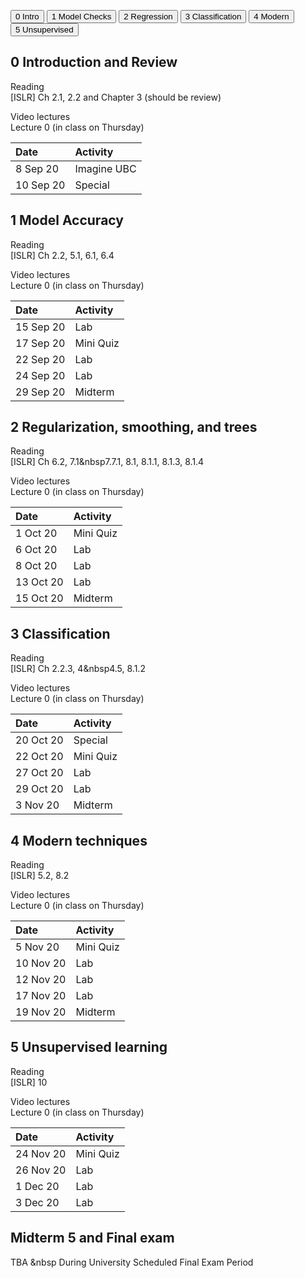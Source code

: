 <button type="button" class="btn btn-primary">0 Intro</button>
<button type="button" class="btn btn-primary">1 Model Checks</button>
<button type="button" class="btn btn-primary">2 Regression</button>
<button type="button" class="btn btn-primary">3 Classification</button>
<button type="button" class="btn btn-primary">4 Modern</button>
<button type="button" class="btn btn-primary">5 Unsupervised</button>

0 Introduction and Review
-------------------------

Reading  
\[ISLR\] Ch 2.1, 2.2 and Chapter 3 (should be review)

Video lectures  
Lecture 0 (in class on Thursday)

<table>
<thead>
<tr class="header">
<th style="text-align: left;">Date</th>
<th style="text-align: left;">Activity</th>
</tr>
</thead>
<tbody>
<tr class="odd">
<td style="text-align: left;">8 Sep 20</td>
<td style="text-align: left;">Imagine UBC</td>
</tr>
<tr class="even">
<td style="text-align: left;">10 Sep 20</td>
<td style="text-align: left;">Special</td>
</tr>
</tbody>
</table>

1 Model Accuracy
----------------

Reading  
\[ISLR\] Ch 2.2, 5.1, 6.1, 6.4

Video lectures  
Lecture 0 (in class on Thursday)

<table>
<thead>
<tr class="header">
<th style="text-align: left;">Date</th>
<th style="text-align: left;">Activity</th>
</tr>
</thead>
<tbody>
<tr class="odd">
<td style="text-align: left;">15 Sep 20</td>
<td style="text-align: left;">Lab</td>
</tr>
<tr class="even">
<td style="text-align: left;">17 Sep 20</td>
<td style="text-align: left;">Mini Quiz</td>
</tr>
<tr class="odd">
<td style="text-align: left;">22 Sep 20</td>
<td style="text-align: left;">Lab</td>
</tr>
<tr class="even">
<td style="text-align: left;">24 Sep 20</td>
<td style="text-align: left;">Lab</td>
</tr>
<tr class="odd">
<td style="text-align: left;">29 Sep 20</td>
<td style="text-align: left;">Midterm</td>
</tr>
</tbody>
</table>

2 Regularization, smoothing, and trees
--------------------------------------

Reading  
\[ISLR\] Ch 6.2, 7.1&nbsp7.7.1, 8.1, 8.1.1, 8.1.3, 8.1.4

Video lectures  
Lecture 0 (in class on Thursday)

<table>
<thead>
<tr class="header">
<th style="text-align: left;">Date</th>
<th style="text-align: left;">Activity</th>
</tr>
</thead>
<tbody>
<tr class="odd">
<td style="text-align: left;">1 Oct 20</td>
<td style="text-align: left;">Mini Quiz</td>
</tr>
<tr class="even">
<td style="text-align: left;">6 Oct 20</td>
<td style="text-align: left;">Lab</td>
</tr>
<tr class="odd">
<td style="text-align: left;">8 Oct 20</td>
<td style="text-align: left;">Lab</td>
</tr>
<tr class="even">
<td style="text-align: left;">13 Oct 20</td>
<td style="text-align: left;">Lab</td>
</tr>
<tr class="odd">
<td style="text-align: left;">15 Oct 20</td>
<td style="text-align: left;">Midterm</td>
</tr>
</tbody>
</table>

3 Classification
----------------

Reading  
\[ISLR\] Ch 2.2.3, 4&nbsp4.5, 8.1.2

Video lectures  
Lecture 0 (in class on Thursday)

<table>
<thead>
<tr class="header">
<th style="text-align: left;">Date</th>
<th style="text-align: left;">Activity</th>
</tr>
</thead>
<tbody>
<tr class="odd">
<td style="text-align: left;">20 Oct 20</td>
<td style="text-align: left;">Special</td>
</tr>
<tr class="even">
<td style="text-align: left;">22 Oct 20</td>
<td style="text-align: left;">Mini Quiz</td>
</tr>
<tr class="odd">
<td style="text-align: left;">27 Oct 20</td>
<td style="text-align: left;">Lab</td>
</tr>
<tr class="even">
<td style="text-align: left;">29 Oct 20</td>
<td style="text-align: left;">Lab</td>
</tr>
<tr class="odd">
<td style="text-align: left;">3 Nov 20</td>
<td style="text-align: left;">Midterm</td>
</tr>
</tbody>
</table>

4 Modern techniques
-------------------

Reading  
\[ISLR\] 5.2, 8.2

Video lectures  
Lecture 0 (in class on Thursday)

<table>
<thead>
<tr class="header">
<th style="text-align: left;">Date</th>
<th style="text-align: left;">Activity</th>
</tr>
</thead>
<tbody>
<tr class="odd">
<td style="text-align: left;">5 Nov 20</td>
<td style="text-align: left;">Mini Quiz</td>
</tr>
<tr class="even">
<td style="text-align: left;">10 Nov 20</td>
<td style="text-align: left;">Lab</td>
</tr>
<tr class="odd">
<td style="text-align: left;">12 Nov 20</td>
<td style="text-align: left;">Lab</td>
</tr>
<tr class="even">
<td style="text-align: left;">17 Nov 20</td>
<td style="text-align: left;">Lab</td>
</tr>
<tr class="odd">
<td style="text-align: left;">19 Nov 20</td>
<td style="text-align: left;">Midterm</td>
</tr>
</tbody>
</table>

5 Unsupervised learning
-----------------------

Reading  
\[ISLR\] 10

Video lectures  
Lecture 0 (in class on Thursday)

<table>
<thead>
<tr class="header">
<th style="text-align: left;">Date</th>
<th style="text-align: left;">Activity</th>
</tr>
</thead>
<tbody>
<tr class="odd">
<td style="text-align: left;">24 Nov 20</td>
<td style="text-align: left;">Mini Quiz</td>
</tr>
<tr class="even">
<td style="text-align: left;">26 Nov 20</td>
<td style="text-align: left;">Lab</td>
</tr>
<tr class="odd">
<td style="text-align: left;">1 Dec 20</td>
<td style="text-align: left;">Lab</td>
</tr>
<tr class="even">
<td style="text-align: left;">3 Dec 20</td>
<td style="text-align: left;">Lab</td>
</tr>
</tbody>
</table>

Midterm 5 and Final exam
------------------------

TBA &nbsp During University Scheduled Final Exam Period
